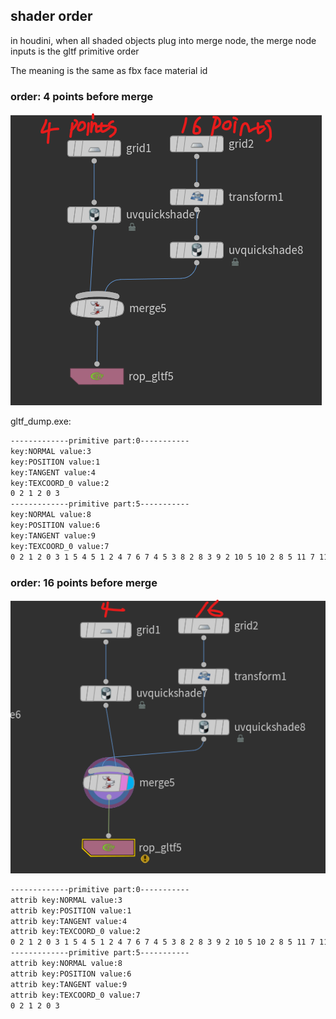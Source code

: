## shader order

in houdini, when all shaded objects plug into merge node,
the merge node inputs is the gltf primitive order

The meaning is the same as fbx face material id

### order: 4 points before merge
![terrain.png](screenshot/gltf_dump.png)

gltf_dump.exe:

```bash
-------------primitive part:0-----------
key:NORMAL value:3
key:POSITION value:1
key:TANGENT value:4
key:TEXCOORD_0 value:2
0 2 1 2 0 3
-------------primitive part:5-----------
key:NORMAL value:8
key:POSITION value:6
key:TANGENT value:9
key:TEXCOORD_0 value:7
0 2 1 2 0 3 1 5 4 5 1 2 4 7 6 7 4 5 3 8 2 8 3 9 2 10 5 10 2 8 5 11 7 11 5 10 9 12 8 12 9 13 8 14 10 14 8 12 10 15 11 15 10 14

```

### order: 16 points before merge
![](screenshot/gltf_dump2.png)

```bash
-------------primitive part:0-----------
attrib key:NORMAL value:3
attrib key:POSITION value:1
attrib key:TANGENT value:4
attrib key:TEXCOORD_0 value:2
0 2 1 2 0 3 1 5 4 5 1 2 4 7 6 7 4 5 3 8 2 8 3 9 2 10 5 10 2 8 5 11 7 11 5 10 9 12 8 12 9 13 8 14 10 14 8 12 10 15 11 15 10 14
-------------primitive part:5-----------
attrib key:NORMAL value:8
attrib key:POSITION value:6
attrib key:TANGENT value:9
attrib key:TEXCOORD_0 value:7
0 2 1 2 0 3

```